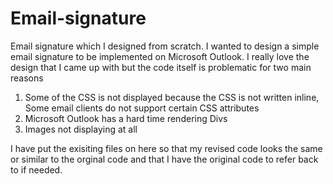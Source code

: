 # Email-signature
Email signature which I designed from scratch. I wanted to design a simple email signature to be implemented on Microsoft Outlook. I really love the design that I came up with but the code itself is problematic for two main reasons 

1. Some of the CSS is not displayed because the CSS is not written inline, Some email clients do not support certain CSS attributes
2. Microsoft Outlook has a hard time rendering Divs
3. Images not displaying at all

I have put the exisiting files on here so that my revised code looks the same or similar to the orginal code and that I have the original code to refer back to if needed.
